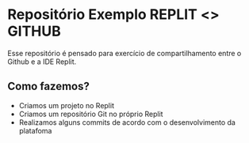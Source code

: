 # Repositório Exemplo REPLIT <> GITHUB


Esse repositório é pensado para exercício de compartilhamento entre o Github e a IDE Replit. 

## Como fazemos?

* Criamos um projeto no Replit
* Criamos um repositório Git no próprio Replit
* Realizamos alguns commits de acordo com o desenvolvimento da platafoma